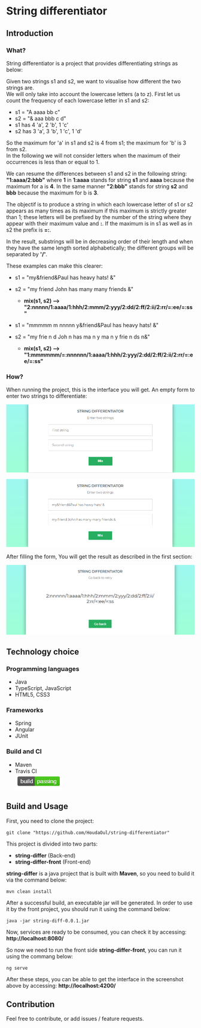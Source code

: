 
# String differentiator


## Introduction
### What?  
String differentiator is a project that provides differentiating strings as below:  

Given two strings s1 and s2, we want to visualise how different the two strings are.  
We will only take into account the lowercase letters (a to z). First let us count the frequency of each lowercase
letter in s1 and s2:  

- s1 = "A aaaa bb c"  
- s2 = "& aaa bbb c d"  
- s1 has 4 'a', 2 'b', 1 'c'  
- s2 has 3 'a', 3 'b', 1 'c', 1 'd'  

So the maximum for 'a' in s1 and s2 is 4 from s1; the maximum for 'b' is 3 from s2.  
In the following we will not consider letters when the maximum of their occurrences is less than or equal to 1.  

We can resume the differences between s1 and s2 in the following string: **"1:aaaa/2:bbb"** where **1**
in **1:aaaa** stands for string **s1** and **aaaa** because the maximum for a is **4**. In the same manner
**"2:bbb"** stands for string **s2** and **bbb** because the maximum for b is **3**.  

The objectif is to produce a string in which each lowercase letter of s1 or s2 appears as many times as
its maximum if this maximum is strictly greater than 1; these letters will be prefixed by the number
of the string where they appear with their maximum value and **:**. If the maximum is in s1 as well as
in s2 the prefix is **=:**.  

In the result, substrings will be in decreasing order of their length and when they have the same
length sorted alphabetically; the different groups will be separated by **'/'**.  

These examples can make this clearer:  

- s1 = "my&friend&Paul has heavy hats! &"
- s2 = "my friend John has many many friends &"
  - **mix(s1, s2) --> "2:nnnnn/1:aaaa/1:hhh/2:mmm/2:yyy/2:dd/2:ff/2:ii/2:rr/=:ee/=:ss"**  

- s1 = "mmmmm m nnnnn y&friend&Paul has heavy hats! &"  
- s2 = "my frie n d Joh n has ma n y ma n y frie n ds n&"  
  - **mix(s1, s2) --> "1:mmmmmm/=:nnnnnn/1:aaaa/1:hhh/2:yyy/2:dd/2:ff/2:ii/2:rr/=:ee/=:ss"**  

### How? 
When running the project, this is the interface you will get. An empty form to enter two strings to differentiate:  

![Empty form](screenshots/EmptyForm.PNG)  

![Filled form](screenshots/FilledForm.PNG)  

After filling the form, You will get the result as described in the first section:  

![Result](screenshots/Result.PNG)  
    
## Technology choice  
### Programming languages  
- Java  
- TypeScript, JavaScript  
- HTML5, CSS3
### Frameworks  
- Spring  
- Angular  
- JUnit
### Build and CI  
- Maven
- Travis CI  
  ![Travis CI passing](screenshots/TravisCI-passing.PNG)  
    
## Build and Usage  
First, you need to clone the project:  

```
git clone "https://github.com/HoudaOul/string-differentiator"  
```  

This project is divided into two parts:  
- **string-differ** (Back-end)  
- **string-differ-front** (Front-end)  

**string-differ** is a java project that is built with **Maven**, so you need to build it via the command below:  
```
mvn clean install
```  

After a successful build, an executable jar will be generated. In order to use it by the front project, you should run it using the command below:  
```  
java -jar string-diff-0.0.1.jar
```  

Now, services are ready to be consumed, you can check it by accessing: **http://localhost:8080/**  
    
So now we need to run the front side **string-differ-front**, you can run it using the commang below:  
``` 
ng serve
``` 

After these steps, you can be able to get the interface in the screenshot above by accessing: **http://localhost:4200/**    

## Contribution
Feel free to contribute, or add issues / feature requests.  
